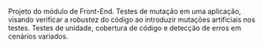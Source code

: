 Projeto do módulo de Front-End.
Testes de mutação em uma aplicação, visando verificar a robustez do código ao introduzir mutações artificiais nos testes. Testes de unidade, cobertura de código e detecção de erros em cenários variados.
